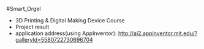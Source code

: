 #Smart_Orgel
- 3D Printing & Digital Making Device Course
- Project result
- application address(using AppInventor): http://ai2.appinventor.mit.edu/?galleryId=5580722730696704

